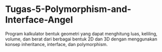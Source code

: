 # Tugas-5-Polymorphism-and-Interface-Angel
Program kalkulator bentuk geometri yang dapat menghitung luas, keliling, volume, dan berat dari berbagai bentuk 2D dan 3D dengan menggunakan konsep inheritance, interface, dan polymorphism.

